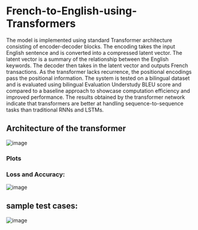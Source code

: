# French-to-English-using-Transformers

The model is implemented using standard Transformer
architecture consisting of encoder-decoder blocks. The encoding
takes the input English sentence and is converted into a
compressed latent vector. The latent vector is a summary of the
relationship between the English keywords. The decoder then
takes in the latent vector and outputs French transactions. As
the transformer lacks recurrence, the positional encodings pass
the positional information. The system is tested on a bilingual
dataset and is evaluated using bilingual Evaluation Understudy
BLEU score and compared to a baseline approach to showcase
computation efficiency and improved performance. The results
obtained by the transformer network indicate that transformers
are better at handling sequence-to-sequence tasks than
traditional RNNs and LSTMs. 

## Architecture of the transformer
![image](https://github.com/user-attachments/assets/b23fae73-330d-45de-a283-d9aa6f737d39)

### Plots
### Loss and Accuracy:
![image](https://github.com/user-attachments/assets/a5af0443-0a7b-48c3-bccf-5f8a19129668)

## sample test cases:
![image](https://github.com/user-attachments/assets/c2e2d6db-6ef2-4b15-b8bf-836a27524d8e)
